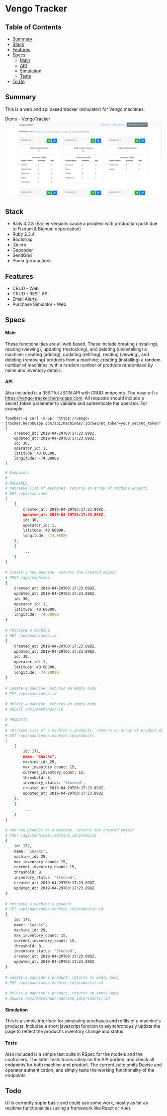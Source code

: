 # Vengo Tracker

## Table of Contents
- [Summary](https://github.com/demesvardestin/vengo-tracker#summary)
- [Stack](https://github.com/demesvardestin/vengo-tracker#stack)
- [Features](https://github.com/demesvardestin/vengo-tracker#features)
- [Specs](https://github.com/demesvardestin/vengo-tracker#specs)
    - [Main](https://github.com/demesvardestin/vengo-tracker#main)
    - [API](https://github.com/demesvardestin/vengo-tracker#api)
    - [Simulation](https://github.com/demesvardestin/vengo-tracker#simulation)
    - [Tests](https://github.com/demesvardestin/vengo-tracker#tests)
- [To Do](https://github.com/demesvardestin/vengo-tracker#todo)

## Summary
This is a web and api based tracker (simulator) for Vengo machines.

Demo - [VengoTracker](https://vengo-tracker.herokuapp.com "VengoTracker")
![vengotracker](https://github.com/demesvardestin/vengo-tracker/raw/master/public/images/vengo_tracker.png "VengoTracker")

## Stack
- Rails 4.2.8 (Earlier versions cause a problem with production push due to Fixnum & Bignum deprecation)
- Ruby 2.3.4
- Bootstrap
- jQuery
- Geocoder
- SendGrid
- Puma (production)

## Features
- CRUD - Web
- CRUD - REST API
- Email Alerts
- Purchase Simulator - Web

## Specs

#### Main
These functionalities are all web based. These include creating (installing),
reading (viewing), updating (restocking), and deleting (uninstalling) a machine;
creating (adding), updating (refilling), reading (viewing), and deleting (removing)
products from a machine; creating (installing) a random number of machines, with
a random number of products randomized by name and inventory details.

#### API
Also included is a RESTful JSON API with CRUD endpoints. The base url is 
https://vengo-tracker.herokuapp.com. All requests should include a secret_token
parameter to validate and authenticate the operator. For example:

``` console
foo@bar:~$ curl -X GET "https://vengo-tracker.herokuapp.com/api/machines/:id?secret_token=your_secret_token"
{
    created_at: 2019-04-29T03:17:23.898Z,
    updated_at: 2019-04-29T03:17:23.898Z,
    id: 30,
    operator_id: 1,
    latitude: 40.60000,
    longitude: -74.08089
}

```

``` sh
# Endpoints
#
# MACHINES
# retrieve list of machines. returns an array of machine objects
# GET /api/machines
[
    {
        created_at: 2019-04-29T03:17:23.898Z,
        updated_at: 2019-04-29T03:17:23.898Z,
        id: 30,
        operator_id: 1,
        latitude: 40.60000,
        longitude: -74.08089
    },
    {
        ...
    }
]

# create a new machine. returns the created object
# POST /api/machines
{
    created_at: 2019-04-29T03:17:23.898Z,
    updated_at: 2019-04-29T03:17:23.898Z,
    id: 30,
    operator_id: 1,
    latitude: 40.60000,
    longitude: -74.08089
}

# retrieve a machine
# GET /api/machines/:id
{
    created_at: 2019-04-29T03:17:23.898Z,
    updated_at: 2019-04-29T03:17:23.898Z,
    id: 30,
    operator_id: 1,
    latitude: 40.60000,
    longitude: -74.08089
}

# update a machine. returns an empty body
# PUT /api/machines/:id

# delete a machine. returns an empty body
# DELETE /api/machines/:id

# PRODUCTS
#
# retrieve list of a machine's products. returns an array of product objects
# GET /api/machines/:machine_id/products
[
    {
        id: 172,
        name: "Snacks",
        machine_id: 29,
        max_inventory_count: 15,
        current_inventory_count: 15,
        threshold: 8,
        inventory_status: "Stocked",
        created_at: 2019-04-29T03:17:23.898Z,
        updated_at: 2019-04-29T03:17:23.898Z
    },
    {
        ...
    }
]

# add new product to a machine. returns the created object
# POST /api/machines/:machine_id/products
{
    id: 172,
    name: "Snacks",
    machine_id: 29,
    max_inventory_count: 15,
    current_inventory_count: 15,
    threshold: 8,
    inventory_status: "Stocked",
    created_at: 2019-04-29T03:17:23.898Z,
    updated_at: 2019-04-29T03:17:23.898Z
}

# retrieve a machine's product
# GET /api/machines/:machine_id/products/:id
{
    id: 172,
    name: "Snacks",
    machine_id: 29,
    max_inventory_count: 15,
    current_inventory_count: 15,
    threshold: 8,
    inventory_status: "Stocked",
    created_at: 2019-04-29T03:17:23.898Z,
    updated_at: 2019-04-29T03:17:23.898Z
}

# update a machine's product. returns an empty body
# PUT /api/machines/:machine_id/products/:id

# delete a machine's product. returns an empty body
# DELETE /api/machines/:machine_id/products/:id
```

#### Simulation
This is a simple interface for simulating purchases and refills of a machine's products.
Includes a short javascript function to asynchronously update the page to reflect the
product's inventory change and status.

#### Tests
Also included is a simple test suite in RSpec for the models and the controllers.
The latter tests focus solely on the API portion, and check all endpoints for
both machine and product. The current suite omits Devise and operator authentication,
and simply tests the working functionality of the endpoints.

## Todo
UI is currently super basic and could use some work, mostly as far as realtime
functionalities (using a framework like React or Vue).

